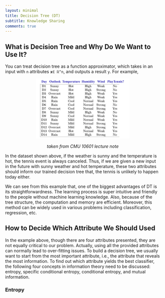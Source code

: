 ```yaml
---
layout: minimal
title: Decision Tree (DT)
subtitle: Knowledge Sharing
comments: true
---
```

## What is Decision Tree and Why Do We Want to Use It?
You can treat decision tree as a function approximator, which takes in an input with `n` attributes **`x`**`∈ ℝ^n`, and outputs a result `y`.  For example, 
<p align="center">
<img src="/knowledge/decisionTree/DTexample.png" width="60%">
</p>

*<center>taken from CMU 10601 lecture note</center>*

In the dataset shown above, if the weather is sunny and the temperature is hot, the tennis event is always canceled. Thus, if we are given a new input in the future with sunny weather and hot temperature, these two attributes should inform our trained decision tree that, the tennis is unlikely to happen today either.

We can see from this example that, one of the biggest advantages of DT is its straightforwardness. The learning process is super intuitive and friendly to the people without machine learning knowledge. Also, because of the tree structure, the computation and memory are efficient. Moreover, this method can be widely used in various problems including classification, regression, etc.

## How to Decide Which Attribute We Should Used
In the example above, though there are four attributes presented, they are not equally critical to our problem. Actually, using all the provided attributes can normally lead to over-fitting issues. To build a decision tree, we usually want to start from the most important attribute, i.e., the attribute that reveals the most information. To find out which attribute yields the best classifier, the following four concepts in information theory need to be discussed: entropy, specific conditional entropy, conditional entropy, and mutual information.
### Entropy

